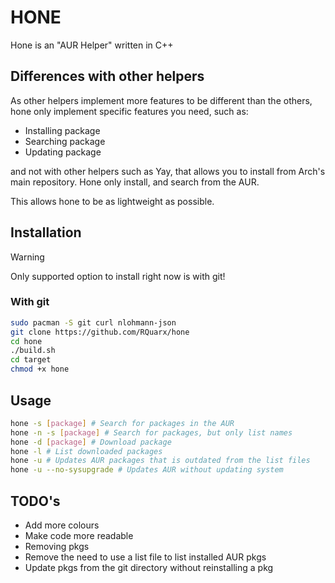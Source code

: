# HONE

Hone is an "AUR Helper" written in C++

## Differences with other helpers

As other helpers implement more features to be different than the others, hone only implement specific features you need, such as:
- Installing package 
- Searching package 
- Updating package 

and not with other helpers such as Yay, that allows you to install from Arch's main repository. Hone only install, and search from the AUR.

This allows hone to be as lightweight as possible.

## Installation

> [!WARNING]
> Only supported option to install right now is with git!

### With git

```sh
sudo pacman -S git curl nlohmann-json
git clone https://github.com/RQuarx/hone
cd hone
./build.sh
cd target
chmod +x hone
```

## Usage

```sh
hone -s [package] # Search for packages in the AUR
hone -n -s [package] # Search for packages, but only list names
hone -d [package] # Download package
hone -l # List downloaded packages
hone -u # Updates AUR packages that is outdated from the list files
hone -u --no-sysupgrade # Updates AUR without updating system
```

## TODO's

- Add more colours
- Make code more readable
- Removing pkgs
- Remove the need to use a list file to list installed AUR pkgs
- Update pkgs from the git directory without reinstalling a pkg

